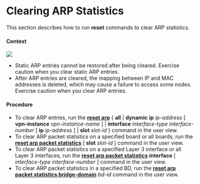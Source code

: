 Clearing ARP Statistics
=======================

This section describes how to run **reset** commands to clear ARP statistics.

#### Context

![](../../../../public_sys-resources/notice_3.0-en-us.png) 

* Static ARP entries cannot be restored after being cleared. Exercise caution when you clear static ARP entries.
* After ARP entries are cleared, the mapping between IP and MAC addresses is deleted, which may cause a failure to access some nodes. Exercise caution when you clear ARP entries.


#### Procedure

* To clear ARP entries, run the [**reset arp**](cmdqueryname=reset+arp) { **all** | **dynamic** **ip** *ip-address* [ **vpn-instance** *vpn-instance-name* ] | **interface** *interface-type interface-number* [ **ip** *ip-address* ] | **slot** *slot-id* } command in the user view.
* To clear ARP packet statistics on a specified board or all boards, run the [**reset arp packet statistics**](cmdqueryname=reset+arp+packet+statistics) [ **slot** *slot-id* ] command in the user view.
* To clear ARP packet statistics on a specified Layer 3 interface or all Layer 3 interfaces, run the [**reset arp packet statistics**](cmdqueryname=reset+arp+packet+statistics) **interface** [ *interface-type* *interface-number* ] command in the user view.
* To clear ARP packet statistics in a specified BD, run the [**reset arp packet statistics bridge-domain**](cmdqueryname=reset+arp+packet+statistics+bridge-domain) *bd-id* command in the user view.